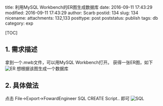 title: 利用MySQL Workbench的ER图生成数据库
date: 2016-09-11 17:43:29
modified: 2016-09-11 17:43:29
author: Scarb
postid: 134
slug: 134
nicename: 
attachments: 132,133
posttype: post
poststatus: publish
tags: db
category: exp

[TOC]

## 1. 需求描述
拿到一个.mwb文件，可以用MySQL Workbench打开。
获得一张ER图，如下
![ER][img1]
想根据该图生成一个数据库

## 2. 具体做法
点击 File->Export->FowardEngineer SQL CREATE Script..
即可
![SQL][img2]

[img1]: http://47.106.131.90/blog/uploads/2016/09/er.png
[img2]: http://47.106.131.90/blog/uploads/2016/09/sql.png
